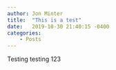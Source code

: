 ```yaml
---
author: Jon Minter
title:  "This is a test"
date:   2019-10-30 21:40:15 -0400
categories:
    - Posts
---
```

Testing testing 123